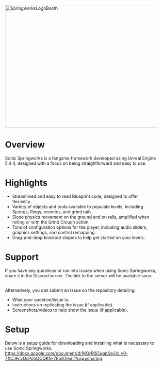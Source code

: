 <img width="960" height="405" alt="SpringworksLogoBooth" src="https://github.com/user-attachments/assets/62b80084-b720-43c3-bac6-d1043377f814" />

# Overview​
Sonic Springworks is a fangame framework developed using Unreal Engine 5.4.4, designed with a focus on being straightforward and easy to use.


# Highlights​
- Streamlined and easy to read Blueprint code, designed to offer flexibility.
- Variety of objects and tools available to populate levels, including Springs, Rings, enemies, and grind rails.
- Slope physics movement on the ground and on rails, amplified when rolling or with the Grind Crouch action.
- Tons of configuration options for the player, including audio sliders, graphics settings, and control remapping.
- Drag-and-drop blockout shapes to help get started on your levels.


# Support
If you have any questions or run into issues when using Sonic Springworks, share it in the Discord server. The link to the server will be available soon.

<br/>Alternatively, you can submit an Issue on the repository detailing:
- What your question/issue is.
- Instructions on replicating the issue (if applicable).
- Screenshots/videos to help show the issue (if applicable).


# Setup
Below is a setup guide for downloading and installing what is necessary to use Sonic Springworks.
https://docs.google.com/document/d/1KGrRlS5ugpQy2ic_v0-7XCJFcyQsPdnQCQKN-7Eoil0/edit?usp=sharing
